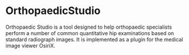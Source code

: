 # OrthopaedicStudio
Orthopaedic Studio is a tool designed to help orthopaedic specialists perform a number of common quantitative hip examinations based on standard radiograph images. It is implemented as a plugin for the medical image viewer OsiriX.
